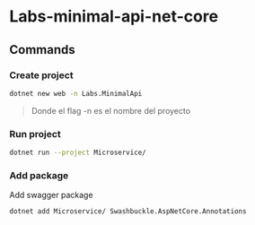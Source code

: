 # Labs-minimal-api-net-core

## Commands

### Create project

```bash
dotnet new web -n Labs.MinimalApi
```

> Donde el flag -n es el nombre del proyecto

### Run project

```bash
dotnet run --project Microservice/
```

### Add package

Add swagger package

```bash
dotnet add Microservice/ Swashbuckle.AspNetCore.Annotations
```
